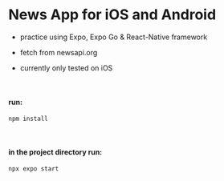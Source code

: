 # News App for iOS and Android

- practice using Expo, Expo Go & React-Native framework

- fetch from newsapi.org

- currently only tested on iOS


<br>

#### run:
`npm install`

<br>

#### in the project directory run:
`npx expo start`

